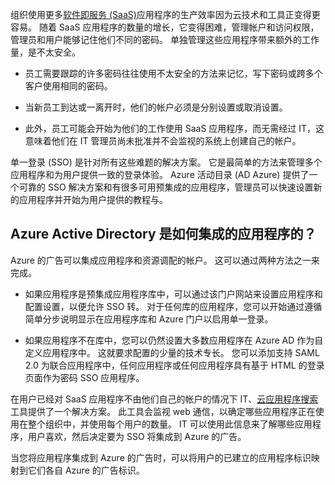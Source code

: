 组织使用更多[软件即服务 (SaaS)](https://azure.microsoft.com/overview/what-is-saas/)应用程序的生产效率因为云技术和工具正变得更容易。 随着 SaaS 应用程序的数量的增长，它变得困难，管理帐户和访问权限，管理员和用户能够记住他们不同的密码。 单独管理这些应用程序带来额外的工作量，是不太安全。


- 员工需要跟踪的许多密码往往使用不太安全的方法来记忆，写下密码或跨多个客户使用相同的密码。

- 当新员工到达或一离开时，他们的帐户必须是分别设置或取消设置。

- 此外，员工可能会开始为他们的工作使用 SaaS 应用程序，而无需经过 IT，这意味着他们在 IT 管理员尚未批准并不会监视的系统上创建自己的帐户。  

单一登录 (SSO) 是针对所有这些难题的解决方案。 它是最简单的方法来管理多个应用程序和为用户提供一致的登录体验。 Azure 活动目录 (AD Azure) 提供了一个可靠的 SSO 解决方案和有很多可用预集成的应用程序，管理员可以快速设置新的应用程序并开始为用户提供的教程与。


## <a name="how-does-azure-active-directory-integrate-apps"></a>Azure Active Directory 是如何集成的应用程序的？  

Azure 的广告可以集成应用程序和资源调配的帐户。 这可以通过两种方法之一来完成。

- 如果应用程序是预集成应用程序库中，可以通过该门户网站来设置应用程序和配置设置，以便允许 SSO 转。 对于任何库的应用程序，您可以开始通过遵循简单分步说明显示在应用程序库和 Azure 门户以启用单一登录。

- 如果应用程序不在库中，您可以仍然设置大多数应用程序在 Azure AD 作为自定义应用程序中。 这就要求配置的少量的技术专长。 您可以添加支持 SAML 2.0 为联合应用程序中，任何应用程序或任何应用程序具有基于 HTML 的登录页面作为密码 SSO 应用程序。

在用户已经对 SaaS 应用程序不由他们自己的帐户的情况下 IT、[云应用程序搜索](../articles/active-directory/active-directory-cloudappdiscovery-whatis.md)工具提供了一个解决方案。 此工具会监视 web 通信，以确定哪些应用程序正在使用在整个组织中，并使用每个用户的数量。 IT 可以使用此信息来了解哪些应用程序，用户喜欢，然后决定要为 SSO 将集成到 Azure 的广告。  

当您将应用程序集成到 Azure 的广告时，可以将用户的已建立的应用程序标识映射到它们各自 Azure 的广告标识。  
